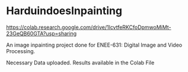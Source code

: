 # HarduindoesInpainting

https://colab.research.google.com/drive/1lcvtfeRKCfoDpmwoMiMt-23GeQB60GTA?usp=sharing

An image inpainting project done for ENEE-631: Digital Image and Video Processing.

Necessary Data uploaded. Results available in the Colab File

